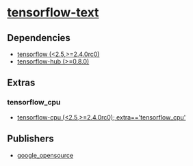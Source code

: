 # [tensorflow-text](https://pypi.org/project/tensorflow-text)

## Dependencies
- [tensorflow (<2.5,>=2.4.0rc0)](packages/t/tensorflow.md)
- [tensorflow-hub (>=0.8.0)](packages/t/tensorflow-hub.md)


## Extras

### tensorflow_cpu
- [tensorflow-cpu (<2.5,>=2.4.0rc0); extra=='tensorflow_cpu'](packages/t/tensorflow-cpu.md)


## Publishers
- [google_opensource](https://pypi.org/user/google_opensource)

